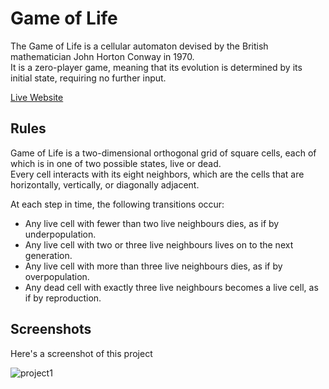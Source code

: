 # Game of Life

The Game of Life is a cellular automaton devised by the British mathematician John Horton Conway in 1970.   
It is a zero-player game, meaning that its evolution is determined by its initial state, requiring no further input.

[Live Website](https://game-of-life-ochre.vercel.app/)


## Rules

Game of Life is a two-dimensional orthogonal grid of square cells, each of which is in one of two possible states, live or dead.   
Every cell interacts with its eight neighbors, which are the cells that are horizontally, vertically, or diagonally adjacent.

At each step in time, the following transitions occur:
- Any live cell with fewer than two live neighbours dies, as if by underpopulation.
- Any live cell with two or three live neighbours lives on to the next generation.
- Any live cell with more than three live neighbours dies, as if by overpopulation.
- Any dead cell with exactly three live neighbours becomes a live cell, as if by reproduction.
  
## Screenshots
Here's a screenshot of this project

![project1](https://amit-general-bucket.s3.ap-south-1.amazonaws.com/images/game+of+life.png)

